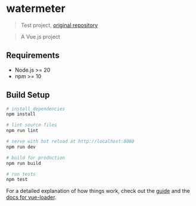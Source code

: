 # watermeter

> Test project, [original repository](https://github.com/david855033/watermeter.git)

> A Vue.js project

## Requirements

- Node.js >= 20
- npm >= 10

## Build Setup

```bash
# install dependencies
npm install

# lint source files
npm run lint

# serve with hot reload at http://localhost:8080
npm run dev

# build for production
npm run build

# run tests
npm test
```

For a detailed explanation of how things work, check out the
[guide](http://vuejs-templates.github.io/webpack/) and the
[docs for vue-loader](http://vuejs.github.io/vue-loader).
